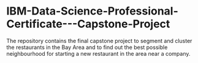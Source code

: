 # IBM-Data-Science-Professional-Certificate---Capstone-Project
The repository contains the final capstone project to segment and cluster the restaurants in the Bay Area and to find out the best possible neighbourhood for starting a new restaurant in the area near a company.
